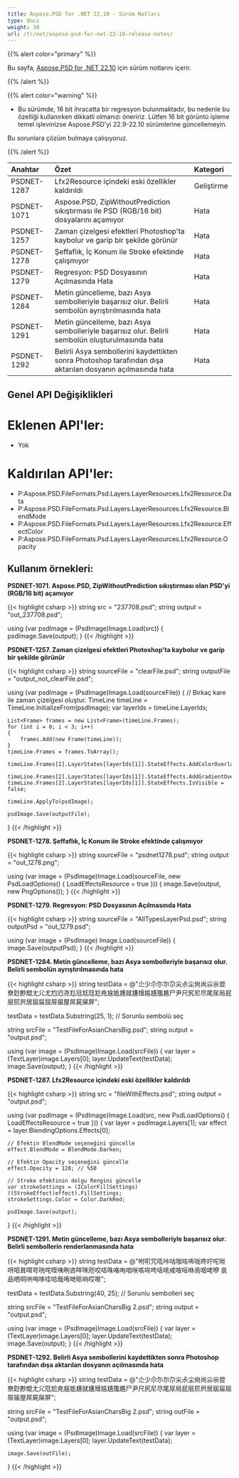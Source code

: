 ```yaml
---
title: Aspose.PSD for .NET 22.10 - Sürüm Notları
type: docs
weight: 30
url: /tr/net/aspose-psd-for-net-22-10-release-notes/
---
```


{{% alert color="primary" %}}

Bu sayfa, [Aspose.PSD for .NET 22.10](https://www.nuget.org/packages/Aspose.PSD/) için sürüm notlarını içerir.

{{% /alert %}}

{{% alert color="warning" %}}

- Bu sürümde, 16 bit ihracatta bir regresyon bulunmaktadır, bu nedenle bu özelliği kullanırken dikkatli olmanızı öneririz.
Lütfen 16 bit görüntü işleme temel işlevinizse Aspose.PSD'yi 22.9-22.10 sürümlerine güncellemeyin.

Bu sorunlara çözüm bulmaya çalışıyoruz.

{{% /alert %}}

| **Anahtar** | **Özet** | **Kategori** |
| :- | :- | :- |
|PSDNET-1287| Lfx2Resource içindeki eski özellikler kaldırıldı | Geliştirme |
|PSDNET-1071| Aspose.PSD, ZipWithoutPrediction sıkıştırması ile PSD (RGB/16 bit) dosyalarını açamıyor | Hata |
|PSDNET-1257| Zaman çizelgesi efektleri Photoshop'ta kaybolur ve garip bir şekilde görünür | Hata |
|PSDNET-1278| Şeffaflık, İç Konum ile Stroke efektinde çalışmıyor | Hata |
|PSDNET-1279| Regresyon: PSD Dosyasının Açılmasında Hata | Hata |
|PSDNET-1284| Metin güncelleme, bazı Asya sembolleriyle başarısız olur. Belirli sembolün ayrıştırılmasında hata | Hata |
|PSDNET-1291| Metin güncelleme, bazı Asya sembolleriyle başarısız olur. Belirli sembolün oluşturulmasında hata | Hata |
|PSDNET-1292| Belirli Asya sembollerini kaydettikten sonra Photoshop tarafından dışa aktarılan dosyanın açılmasında hata | Hata |


## **Genel API Değişiklikleri**
# **Eklenen API'ler:**
- Yok


# **Kaldırılan API'ler:**
- P:Aspose.PSD.FileFormats.Psd.Layers.LayerResources.Lfx2Resource.Data
- P:Aspose.PSD.FileFormats.Psd.Layers.LayerResources.Lfx2Resource.BlendMode
- P:Aspose.PSD.FileFormats.Psd.Layers.LayerResources.Lfx2Resource.EffectColor
- P:Aspose.PSD.FileFormats.Psd.Layers.LayerResources.Lfx2Resource.Opacity


## **Kullanım örnekleri:**

**PSDNET-1071. Aspose.PSD, ZipWithoutPrediction sıkıştırması olan PSD'yi (RGB/16 bit) açamıyor**

{{< highlight csharp >}}
string src = "237708.psd";
string output = "out_237708.psd";

using (var psdImage = (PsdImage)Image.Load(src))
{
    psdImage.Save(output);
}
{{< /highlight >}}

**PSDNET-1257. Zaman çizelgesi efektleri Photoshop'ta kaybolur ve garip bir şekilde görünür**

{{< highlight csharp >}}
string sourceFile = "clearFile.psd";
string outputFile = "output_not_clearFile.psd";

using (var psdImage = (PsdImage)Image.Load(sourceFile))
{
    // Birkaç kare ile zaman çizelgesi oluştur.
    TimeLine timeLine = TimeLine.InitializeFrom(psdImage);
    var layerIds = timeLine.LayerIds;

    List<Frame> frames = new List<Frame>(timeLine.Frames);
    for (int i = 0; i < 3; i++)
    {
        frames.Add(new Frame(timeLine));
    }
    timeLine.Frames = frames.ToArray();

    timeLine.Frames[1].LayerStates[layerIds[1]].StateEffects.AddColorOverlay();

    timeLine.Frames[2].LayerStates[layerIds[1]].StateEffects.AddGradientOverlay();
    timeLine.Frames[2].LayerStates[layerIds[1]].StateEffects.IsVisible = false;

    timeLine.ApplyTo(psdImage);

    psdImage.Save(outputFile);
}
{{< /highlight >}}

**PSDNET-1278. Şeffaflık, İç Konum ile Stroke efektinde çalışmıyor**

{{< highlight csharp >}}
string sourceFile = "psdnet1278.psd";
string output = "out_1278.png";

using (var image = (PsdImage)Image.Load(sourceFile, new PsdLoadOptions() { LoadEffectsResource = true }))
{
    image.Save(output, new PngOptions());
}
{{< /highlight >}}

**PSDNET-1279. Regresyon: PSD Dosyasının Açılmasında Hata**

{{< highlight csharp >}}
string sourceFile = "AllTypesLayerPsd.psd";
string outputPsd = "out_1279.psd";

using (var image = (PsdImage) Image.Load(sourceFile))
{
    image.Save(outputPsd);
}
{{< /highlight >}}

**PSDNET-1284. Metin güncelleme, bazı Asya sembolleriyle başarısız olur. Belirli sembolün ayrıştırılmasında hata**

{{< highlight csharp >}}
string testData = @"尐少尒尓尔尕尖尗尘尙尚尛尜尝尞尟尠尡尢尣尤尥尦尧尨尩尪尫尬尭尮尯尰就尲尳尴尵尶尷尸尹尺尻尼尽尾尿局屁层屃屄居屆屇屈屉届屋屌屍屎屏";

testData = testData.Substring(25, 1); // Sorunlu sembolü seç

string srcFile = "TestFileForAsianCharsBig.psd";
string output = "output.psd";

using (var image = (PsdImage)Image.Load(srcFile))
{
    var layer = (TextLayer)image.Layers[0];
    layer.UpdateText(testData);
    image.Save(output);
}
{{< /highlight >}}

**PSDNET-1287. Lfx2Resource içindeki eski özellikler kaldırıldı**

{{< highlight csharp >}}
string src = "fileWithEffects.psd";
string output = "output.psd";

using (var psdImage = (PsdImage)Image.Load(src, new PsdLoadOptions() { LoadEffectsResource = true }))
{
    var layer = psdImage.Layers[1];
    var effect = layer.BlendingOptions.Effects[0];

    // Efektin BlendMode seçeneğini güncelle
    effect.BlendMode = BlendMode.Darken;

    // Efektin Opacity seçeneğini güncelle
    effect.Opacity = 128; // %50

    // Stroke efektinin dolgu Rengini güncelle
    var strokeSettings = (IColorFillSettings)((StrokeEffect)effect).FillSettings;
    strokeSettings.Color = Color.DarkRed;

    psdImage.Save(output);
}
{{< /highlight >}}

**PSDNET-1291. Metin güncelleme, bazı Asya sembolleriyle başarısız olur. Belirli sembollerin renderlanmasında hata**

{{< highlight csharp >}}
string testData = @"咐咑咒咓咔咕咖咗咘咙咚咛咜咝咞咟咠咡咢咣咤咥咦咧咨咩咪咫咬咭咮咯咰咱咲咳咴咵咶咷咸咹咺咻咼咽咾咿
哀品哂哃哄哅哆哇哈哉哊哋哌响哎哏";

testData = testData.Substring(40, 25); // Sorunlu sembolleri seç

string srcFile = "TestFileForAsianCharsBig 2.psd";
string output = "output.psd";

using (var image = (PsdImage)Image.Load(srcFile))
{
    var layer = (TextLayer)image.Layers[0];
    layer.UpdateText(testData);
    image.Save(output);
}
{{< /highlight >}}

**PSDNET-1292. Belirli Asya sembollerini kaydettikten sonra Photoshop tarafından dışa aktarılan dosyanın açılmasında hata**

{{< highlight csharp >}}
string testData = @"尐少尒尓尔尕尖尗尘尙尚尛尜尝尞尟尠尡尢尣尫尬尭尮尯尰就尲尳尴尵尶尷尸尹尺尻尼尽尾尿局屁层屃屄居屆屇屈屉届屋屌屍屎屏";

string srcFile = "TestFileForAsianCharsBig 2.psd";
string outFile = "output.psd";

using (var image = (PsdImage)Image.Load(srcFile))
{
    var layer = (TextLayer)image.Layers[0];
    layer.UpdateText(testData);

    image.Save(outFile);
}
{{< /highlight >}}
